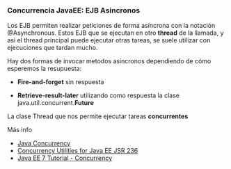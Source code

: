 ### Concurrencia JavaEE: EJB Asincronos

Los EJB permiten realizar peticiones de forma asíncrona con la notación @Asynchronous. Estos EJB que se ejecutan en otro **thread** de la llamada, y asi el thread principal puede ejecutar otras tareas, se suele utilizar con ejecuciones que tardan mucho.

Hay dos formas de invocar metodos asincronos dependiendo de cómo esperemos la resupuesta:

 * **Fire-and-forget** sin respuesta

 * **Retrieve-result-later** utilizando como respuesta la clase java.util.concurrent.**Future<V>**


La clase Thread que nos permite ejecutar tareas **concurrentes**

Más info

 * [Java Concurrency](https://docs.oracle.com/javase/7/docs/technotes/guides/concurrency/index.html)
 * [Concurrency Utilities for Java EE JSR 236](http://jcp.org/en/jsr/detail?id=236)
 * [Java EE 7 Tutorial - Concurrency](https://docs.oracle.com/javaee/7/tutorial/doc/concurrency-utilities.htm#GKJIQ8)